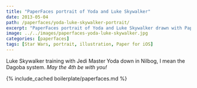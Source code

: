 ```yaml
---
title: "PaperFaces portrait of Yoda and Luke Skywalker"
date: 2013-05-04
path: /paperfaces/yoda-luke-skywalker-portrait/
excerpt: "PaperFaces portrait of Yoda and Luke Skywalker drawn with Paper for iOS on an iPad."
image: ../../images/paperfaces-yoda-luke-skywalker.jpg
categories: [paperfaces]
tags: [Star Wars, portrait, illustration, Paper for iOS]
---
```


Luke Skywalker training with Jedi Master Yoda down in Nilbog, I mean the Dagoba system. *May the 4th be with you!*

{% include_cached boilerplate/paperfaces.md %}
